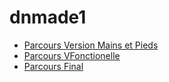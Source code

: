 # dnmade1

* [Parcours Version Mains et Pieds](./Parcoursvpm/marelle_pieds-mains.html)
* [Parcours VFonctionelle](./VR_parcours/parcours.html)
* [Parcours Final](./v3parcours/marelle_pieds-mains.html)